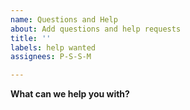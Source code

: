 ```yaml
---
name: Questions and Help
about: Add questions and help requests
title: ''
labels: help wanted
assignees: P-S-S-M

---
```


**What can we help you with?**
